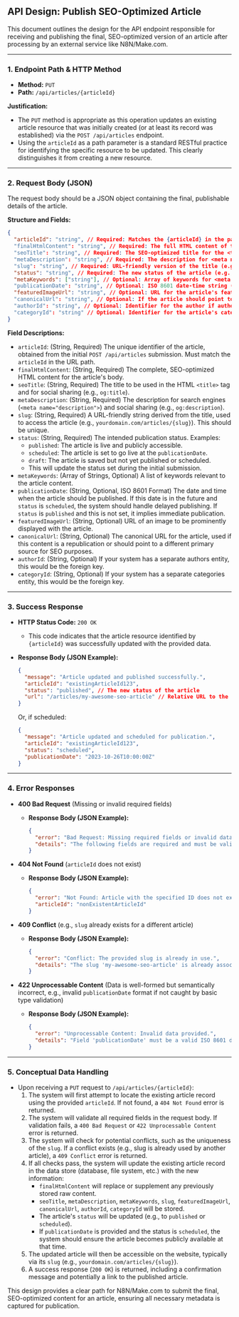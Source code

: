 ## API Design: Publish SEO-Optimized Article

This document outlines the design for the API endpoint responsible for receiving and publishing the final, SEO-optimized version of an article after processing by an external service like N8N/Make.com.

---

### 1. Endpoint Path & HTTP Method

*   **Method:** `PUT`
*   **Path:** `/api/articles/{articleId}`

**Justification:**
*   The `PUT` method is appropriate as this operation updates an existing article resource that was initially created (or at least its record was established) via the `POST /api/articles` endpoint.
*   Using the `articleId` as a path parameter is a standard RESTful practice for identifying the specific resource to be updated. This clearly distinguishes it from creating a new resource.

---

### 2. Request Body (JSON)

The request body should be a JSON object containing the final, publishable details of the article.

**Structure and Fields:**

```json
{
  "articleId": "string", // Required: Matches the {articleId} in the path. For validation.
  "finalHtmlContent": "string", // Required: The full HTML content of the article body.
  "seoTitle": "string", // Required: The SEO-optimized title for the <title> tag and og:title.
  "metaDescription": "string", // Required: The description for <meta name="description"> and og:description.
  "slug": "string", // Required: URL-friendly version of the title (e.g., "my-awesome-seo-article"). Must be unique.
  "status": "string", // Required: The new status of the article (e.g., "published", "scheduled", "draft").
  "metaKeywords": ["string"], // Optional: Array of keywords for <meta name="keywords">.
  "publicationDate": "string", // Optional: ISO 8601 date-time string (e.g., "2023-10-26T10:00:00Z"). If provided and in the future, implies scheduling. If not provided, could default to immediate publication or retain existing.
  "featuredImageUrl": "string", // Optional: URL for the article's featured image.
  "canonicalUrl": "string", // Optional: If the article should point to another URL as the original source.
  "authorId": "string", // Optional: Identifier for the author if authors are managed as separate entities.
  "categoryId": "string" // Optional: Identifier for the article's category if categories are managed.
}
```

**Field Descriptions:**

*   `articleId`: (String, Required) The unique identifier of the article, obtained from the initial `POST /api/articles` submission. Must match the `articleId` in the URL path.
*   `finalHtmlContent`: (String, Required) The complete, SEO-optimized HTML content for the article's body.
*   `seoTitle`: (String, Required) The title to be used in the HTML `<title>` tag and for social sharing (e.g., `og:title`).
*   `metaDescription`: (String, Required) The description for search engines (`<meta name="description">`) and social sharing (e.g., `og:description`).
*   `slug`: (String, Required) A URL-friendly string derived from the title, used to access the article (e.g., `yourdomain.com/articles/{slug}`). This should be unique.
*   `status`: (String, Required) The intended publication status. Examples:
    *   `published`: The article is live and publicly accessible.
    *   `scheduled`: The article is set to go live at the `publicationDate`.
    *   `draft`: The article is saved but not yet published or scheduled.
    *   This will update the status set during the initial submission.
*   `metaKeywords`: (Array of Strings, Optional) A list of keywords relevant to the article content.
*   `publicationDate`: (String, Optional, ISO 8601 Format) The date and time when the article should be published. If this date is in the future and `status` is `scheduled`, the system should handle delayed publishing. If `status` is `published` and this is not set, it implies immediate publication.
*   `featuredImageUrl`: (String, Optional) URL of an image to be prominently displayed with the article.
*   `canonicalUrl`: (String, Optional) The canonical URL for the article, used if this content is a republication or should point to a different primary source for SEO purposes.
*   `authorId`: (String, Optional) If your system has a separate authors entity, this would be the foreign key.
*   `categoryId`: (String, Optional) If your system has a separate categories entity, this would be the foreign key.

---

### 3. Success Response

*   **HTTP Status Code:** `200 OK`
    *   This code indicates that the article resource identified by `{articleId}` was successfully updated with the provided data.

*   **Response Body (JSON Example):**
    ```json
    {
      "message": "Article updated and published successfully.",
      "articleId": "existingArticleId123",
      "status": "published", // The new status of the article
      "url": "/articles/my-awesome-seo-article" // Relative URL to the published article (if applicable and status is 'published')
    }
    ```
    Or, if scheduled:
    ```json
    {
      "message": "Article updated and scheduled for publication.",
      "articleId": "existingArticleId123",
      "status": "scheduled",
      "publicationDate": "2023-10-26T10:00:00Z"
    }
    ```

---

### 4. Error Responses

*   **400 Bad Request** (Missing or invalid required fields)
    *   **Response Body (JSON Example):**
        ```json
        {
          "error": "Bad Request: Missing required fields or invalid data format.",
          "details": "The following fields are required and must be valid: finalHtmlContent, seoTitle, metaDescription, slug, status. Field 'slug' must be a string."
        }
        ```

*   **404 Not Found** (`articleId` does not exist)
    *   **Response Body (JSON Example):**
        ```json
        {
          "error": "Not Found: Article with the specified ID does not exist.",
          "articleId": "nonExistentArticleId"
        }
        ```

*   **409 Conflict** (e.g., `slug` already exists for a different article)
    *   **Response Body (JSON Example):**
        ```json
        {
          "error": "Conflict: The provided slug is already in use.",
          "details": "The slug 'my-awesome-seo-article' is already associated with another article."
        }
        ```

*   **422 Unprocessable Content** (Data is well-formed but semantically incorrect, e.g., invalid `publicationDate` format if not caught by basic type validation)
    *   **Response Body (JSON Example):**
        ```json
        {
          "error": "Unprocessable Content: Invalid data provided.",
          "details": "Field 'publicationDate' must be a valid ISO 8601 date string if provided."
        }
        ```
---

### 5. Conceptual Data Handling

*   Upon receiving a `PUT` request to `/api/articles/{articleId}`:
    1.  The system will first attempt to locate the existing article record using the provided `articleId`. If not found, a `404 Not Found` error is returned.
    2.  The system will validate all required fields in the request body. If validation fails, a `400 Bad Request` or `422 Unprocessable Content` error is returned.
    3.  The system will check for potential conflicts, such as the uniqueness of the `slug`. If a conflict exists (e.g., slug is already used by another article), a `409 Conflict` error is returned.
    4.  If all checks pass, the system will update the existing article record in the data store (database, file system, etc.) with the new information:
        *   `finalHtmlContent` will replace or supplement any previously stored raw content.
        *   `seoTitle`, `metaDescription`, `metaKeywords`, `slug`, `featuredImageUrl`, `canonicalUrl`, `authorId`, `categoryId` will be stored.
        *   The article's `status` will be updated (e.g., to `published` or `scheduled`).
        *   If `publicationDate` is provided and the status is `scheduled`, the system should ensure the article becomes publicly available at that time.
    5.  The updated article will then be accessible on the website, typically via its `slug` (e.g., `yourdomain.com/articles/{slug}`).
    6.  A success response (`200 OK`) is returned, including a confirmation message and potentially a link to the published article.

This design provides a clear path for N8N/Make.com to submit the final, SEO-optimized content for an article, ensuring all necessary metadata is captured for publication.